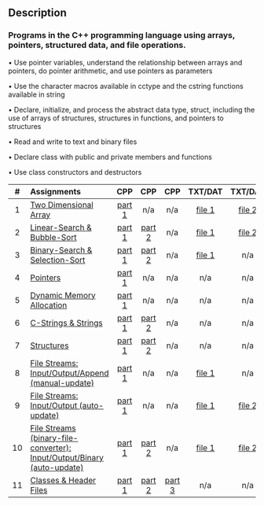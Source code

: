 ## Description
### Programs in the C++ programming language using arrays, pointers, structured data, and file operations.

• Use pointer variables, understand the relationship between arrays and pointers, do pointer arithmetic, and use pointers as parameters

• Use the character macros available in cctype and the cstring functions available in string

• Declare, initialize, and process the abstract data type, struct, including the use of arrays of structures, structures in functions, and pointers to structures

• Read and write to text and binary files

• Declare class with public and private members and functions

• Use class constructors and destructors

| # | Assignments | CPP | CPP | CPP | TXT/DAT | TXT/DAT | TXT/DAT | Header | Header
|:---:|:---|:---:|:---:|:---:|:---:|:---:|:---:|:---:|:---:|
| 1 | [Two Dimensional Array](assignments/01-twoDimensionalArray/docs/Assignment_1.pdf) | [part 1](./assignments/01-twoDimensionalArray/assignment_1.cpp) | n/a | n/a | [file 1](./assignments/01-twoDimensionalArray/Assignment1Data.txt) |  [file 2](./assignments/01-twoDimensionalArray/Assignment1DataTest.txt) | n/a | n/a | n/a |
| 2 | [Linear-Search & Bubble-Sort](assignments/02-linearSearch-BubbleSort/docs/Assignment_2.pdf) | [part 1](./assignments/02-linearSearch-BubbleSort/assignment_2.1.cpp) | [part 2](./assignments/02-linearSearch-BubbleSort/assignment_2.2.cpp) | n/a | [file 1](./assignments/02-linearSearch-BubbleSort/Assignment1Data.txt) | [file 2](./assignments/02-linearSearch-BubbleSort/StudentNames.txt) | n/a | n/a | n/a |
| 3 | [Binary-Search & Selection-Sort](assignments/03-binarySearch-selectionSort/docs/Assignment_3.pdf) | [part 1](./assignments/03-binarySearch-selectionSort/assignment_3.1.cpp) | [part 2](./assignments/03-binarySearch-selectionSort/assignment_3.2.cpp) | n/a | [file 1](./assignments/03-binarySearch-selectionSort/StudentNames.txt) | n/a | n/a | n/a | n/a |
| 4 | [Pointers](assignments/04-pointers/docs/Assignment_4.pdf) | [part 1](./assignments/04-pointers/assignment_4.cpp) | n/a | n/a | n/a | n/a | n/a | n/a | n/a |
| 5 | [Dynamic Memory Allocation](assignments/05-dynamicMemoryAllocation/docs/Assignment_5.pdf) | [part 1](./assignments/05-dynamicMemoryAllocation/assignment_5.cpp) | n/a | n/a | n/a | n/a | n/a | n/a | n/a |
| 6 | [C-Strings & Strings](assignments/06-cString-string/docs/Assignment_6.pdf) | [part 1](./assignments/06-cString-string/assignment_6.1.cpp) | [part 2](./assignments/06-cString-string/assignment_6.2.cpp) | n/a | n/a | n/a | n/a | n/a | n/a |
| 7 | [Structures](assignments/07-structures/docs/Assignment_7.pdf) | [part 1](./assignments/07-structures/assignment_7.1.cpp) | [part 2](./assignments/07-structures/assignment_7.2.cpp) | n/a | n/a | n/a | n/a | n/a | n/a |
| 8 | [File Streams: Input/Output/Append (manual-update)](assignments/08-fstream-manualUpdate/docs/Assignment_8.pdf) | [part 1](./assignments/08-fstream-manualUpdate/assignment_8.cpp) | n/a | n/a | [file 1](./assignments/08-fstream-manualUpdate/Employees.txt) | n/a | n/a | n/a | n/a |
| 9 | [File Streams: Input/Output (auto-update)](assignments/09-fstream-autoUpdate/docs/Assignment_9.pdf) | [part 1](./assignments/09-fstream-autoUpdate/assignment_9.cpp) | n/a | n/a | [file 1](./assignments/09-fstream-autoUpdate/Testers.txt) | [file 2](./assignments/09-fstream-autoUpdate/Translation.txt) | n/a | n/a | n/a |
| 10 | [File Streams (binary-file-converter): Input/Output/Binary (auto-update)](assignments/10-fstream-autoUpdate-binaryFileConverter/docs/Assignment_10.pdf) | [part 1](./assignments/10-fstream-autoUpdate-binaryFileConverter/assignment_10.1.cpp) | [part 2](./assignments/10-fstream-autoUpdate-binaryFileConverter/assignment_10.2.cpp) | n/a | [file 1](./assignments/10-fstream-autoUpdate-binaryFileConverter/Testers.dat) | [file 2](./assignments/10-fstream-autoUpdate-binaryFileConverter/Translation.txt) | [file 3](./assignments/10-fstream-autoUpdate-binaryFileConverter/Translation.txt) | n/a | n/a |
| 11 | [Classes & Header Files](assignments/11-classes-headerFiles/docs/Assignment_11.pdf) | [part 1](./assignments/11-classes-headerFiles/SportName.cpp) | [part 2](./assignments/11-classes-headerFiles/Date.cpp) | [part 3](./assignments/11-classes-headerFiles/Sport.cpp) | n/a | n/a | n/a | [file 1](./assignments/11-classes-headerFiles/Date.h) | [file 2](./assignments/11-classes-headerFiles/Sport.h) |
